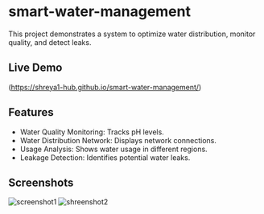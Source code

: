 # smart-water-management

This project demonstrates a system to optimize water distribution, monitor quality, and detect leaks.

## Live Demo
(https://shreya1-hub.github.io/smart-water-management/)

## Features
- Water Quality Monitoring: Tracks pH levels.
- Water Distribution Network: Displays network connections.
- Usage Analysis: Shows water usage in different regions.
- Leakage Detection: Identifies potential water leaks.

## Screenshots
![screenshot1](https://github.com/user-attachments/assets/bf507322-e443-4ebc-8ff4-4e21b076a447)
![shreenshot2](https://github.com/user-attachments/assets/c9ca7904-45af-4edd-aed4-254a22098004)

